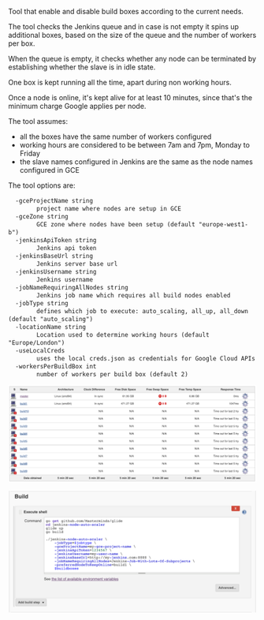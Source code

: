 Tool that enable and disable build boxes according to the current needs.

The tool checks the Jenkins queue and in case is not empty it spins up additional boxes, based on the size of the queue and
 the number of workers per box.

When the queue is empty, it checks whether any node can be terminated by establishing whether the slave is in idle state.

One box is kept running all the time, apart during non working hours.

Once a node is online, it's kept alive for at least 10 minutes, since that's the minimum charge Google applies per node.

The tool assumes:
- all the boxes have the same number of workers configured
- working hours are considered to be between 7am and 7pm, Monday to Friday
- the slave names configured in Jenkins are the same as the node names configured in GCE

The tool options are:
```
  -gceProjectName string
    	project name where nodes are setup in GCE
  -gceZone string
    	GCE zone where nodes have been setup (default "europe-west1-b")
  -jenkinsApiToken string
    	Jenkins api token
  -jenkinsBaseUrl string
    	Jenkins server base url
  -jenkinsUsername string
    	Jenkins username
  -jobNameRequiringAllNodes string
    	Jenkins job name which requires all build nodes enabled
  -jobType string
    	defines which job to execute: auto_scaling, all_up, all_down (default "auto_scaling")
  -locationName string
    	Location used to determine working hours (default "Europe/London")
  -useLocalCreds
    	uses the local creds.json as credentials for Google Cloud APIs
  -workersPerBuildBox int
    	number of workers per build box (default 2)
``` 

![Jenkins nodes setup](/computer.png)

![Jenkins node auto scaler script](/script.png)